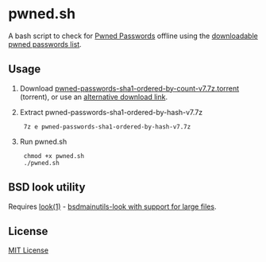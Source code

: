 # pwned.sh

A bash script to check for [Pwned Passwords](https://haveibeenpwned.com/Passwords) offline 
using the [downloadable pwned passwords list](https://haveibeenpwned.com/Passwords).


## Usage

1. Download [pwned-passwords-sha1-ordered-by-count-v7.7z.torrent](https://downloads.pwnedpasswords.com/passwords/pwned-passwords-sha1-ordered-by-count-v7.7z.torrent) (torrent),
or use an [alternative download link](https://haveibeenpwned.com/Passwords).

2. Extract pwned-passwords-sha1-ordered-by-hash-v7.7z

        7z e pwned-passwords-sha1-ordered-by-hash-v7.7z

3. Run pwned.sh

        chmod +x pwned.sh
        ./pwned.sh

## BSD look utility

Requires [look(1)](https://manpages.debian.org/unstable/bsdmainutils/look.1.en.html) -
[bsdmainutils-look with support for large files](https://github.com/stuartraetaylor/bsdmainutils-look).

## License

[MIT License](LICENSE)
